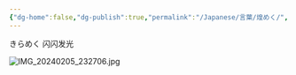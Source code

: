 ```yaml
---
{"dg-home":false,"dg-publish":true,"permalink":"/Japanese/言葉/煌めく/","dgPassFrontmatter":true}
---
```



きらめく
闪闪发光

![IMG_20240205_232706.jpg](/img/user/998%20resources/%E8%91%AC%E9%80%81%E3%81%AE%E3%83%95%E3%83%AA%E3%83%BC%E3%83%AC%E3%83%B3/IMG_20240205_232706.jpg)
